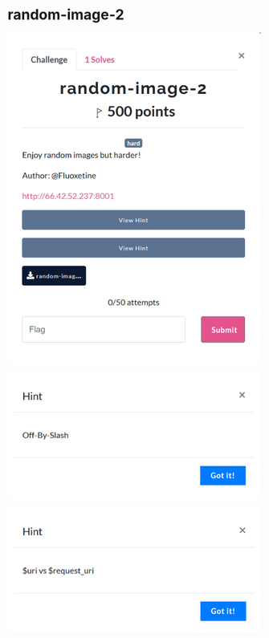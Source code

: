 # random-image-2

![image-20230607161307586](./assets/image-20230607161307586.png)

![image-20230607161316265](./assets/image-20230607161316265.png)

![image-20230607161325038](./assets/image-20230607161325038.png)


